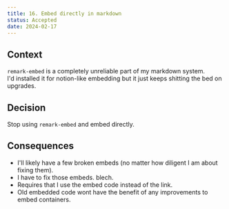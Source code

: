 ```yaml
---
title: 16. Embed directly in markdown
status: Accepted
date: 2024-02-17
---
```

## Context

`remark-embed` is a completely unreliable part of my markdown system.  
I'd installed it for notion-like embedding but it just keeps shitting the bed on upgrades.

## Decision

Stop using `remark-embed` and embed directly.

## Consequences

- I'll likely have a few broken embeds (no matter how diligent I am about fixing them).
- I have to fix those embeds. blech.
- Requires that I use the embed code instead of the link.
- Old embedded code wont have the benefit of any improvements to embed containers.